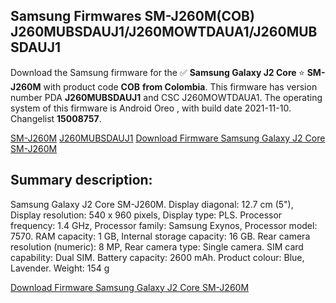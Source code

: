 <h2>Samsung Firmwares SM-J260M(COB) J260MUBSDAUJ1/J260MOWTDAUA1/J260MUBSDAUJ1</h2>
Download the Samsung firmware for the ✅ <strong>Samsung Galaxy J2 Core </strong> ⭐ <strong>SM-J260M</strong> with product code <strong>COB</strong> <strong> from Colombia</strong>. This firmware has version number PDA <strong>J260MUBSDAUJ1</strong> and CSC J260MOWTDAUA1. The operating system of this firmware is Android Oreo , with build date 2021-11-10. Changelist <strong>15008757</strong>.


[SM-J260M](https://samfirm.shop/samsung/model/SM-J260M)
[J260MUBSDAUJ1](https://samfirm.shop/samsung/pda/J260MUBSDAUJ1)
[Download Firmware Samsung Galaxy J2 Core SM-J260M](https://samfirm.shop/samsung/firmware/473334)
<h2>Summary description:</h2>
<p>Samsung Galaxy J2 Core SM-J260M. Display diagonal: 12.7 cm (5"), Display resolution: 540 x 960 pixels, Display type: PLS. Processor frequency: 1.4 GHz, Processor family: Samsung Exynos, Processor model: 7570. RAM capacity: 1 GB, Internal storage capacity: 16 GB. Rear camera resolution (numeric): 8 MP, Rear camera type: Single camera. SIM card capability: Dual SIM. Battery capacity: 2600 mAh. Product colour: Blue, Lavender. Weight: 154 g</p>


[Download Firmware Samsung Galaxy J2 Core SM-J260M](https://samfirm.shop/samsung/firmware/473334)
